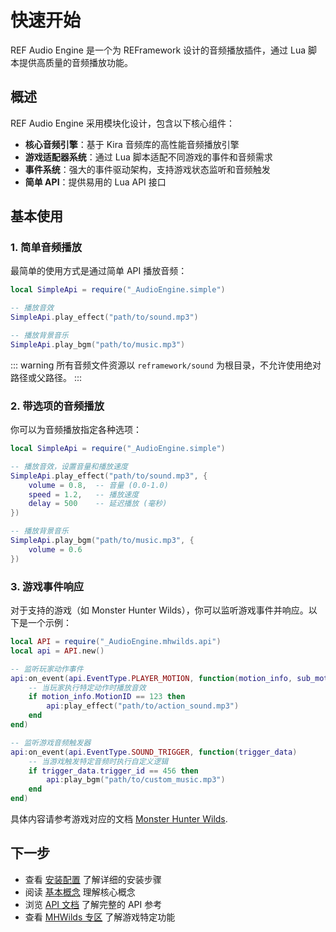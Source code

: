 # 快速开始

REF Audio Engine 是一个为 REFramework 设计的音频播放插件，通过 Lua 脚本提供高质量的音频播放功能。

## 概述

REF Audio Engine 采用模块化设计，包含以下核心组件：

- **核心音频引擎**：基于 Kira 音频库的高性能音频播放引擎
- **游戏适配器系统**：通过 Lua 脚本适配不同游戏的事件和音频需求
- **事件系统**：强大的事件驱动架构，支持游戏状态监听和音频触发
- **简单 API**：提供易用的 Lua API 接口

## 基本使用

### 1. 简单音频播放

最简单的使用方式是通过简单 API 播放音频：

```lua
local SimpleApi = require("_AudioEngine.simple")

-- 播放音效
SimpleApi.play_effect("path/to/sound.mp3")

-- 播放背景音乐
SimpleApi.play_bgm("path/to/music.mp3")
```

::: warning
所有音频文件资源以 `reframework/sound` 为根目录，不允许使用绝对路径或父路径。
:::

### 2. 带选项的音频播放

你可以为音频播放指定各种选项：

```lua
local SimpleApi = require("_AudioEngine.simple")

-- 播放音效，设置音量和播放速度
SimpleApi.play_effect("path/to/sound.mp3", {
    volume = 0.8,  -- 音量 (0.0-1.0)
    speed = 1.2,   -- 播放速度
    delay = 500    -- 延迟播放 (毫秒)
})

-- 播放背景音乐
SimpleApi.play_bgm("path/to/music.mp3", {
    volume = 0.6
})
```

### 3. 游戏事件响应

对于支持的游戏（如 Monster Hunter Wilds），你可以监听游戏事件并响应。以下是一个示例：

```lua
local API = require("_AudioEngine.mhwilds.api")
local api = API.new()

-- 监听玩家动作事件
api:on_event(api.EventType.PLAYER_MOTION, function(motion_info, sub_motion_info)
    -- 当玩家执行特定动作时播放音效
    if motion_info.MotionID == 123 then
        api:play_effect("path/to/action_sound.mp3")
    end
end)

-- 监听游戏音频触发器
api:on_event(api.EventType.SOUND_TRIGGER, function(trigger_data)
    -- 当游戏触发特定音频时执行自定义逻辑
    if trigger_data.trigger_id == 456 then
        api:play_bgm("path/to/custom_music.mp3")
    end
end)
```

具体内容请参考游戏对应的文档 [Monster Hunter Wilds](./games/mhwilds/).

## 下一步

- 查看 [安装配置](./installation) 了解详细的安装步骤
- 阅读 [基本概念](./concepts) 理解核心概念
- 浏览 [API 文档](/api/core) 了解完整的 API 参考
- 查看 [MHWilds 专区](/games/mhwilds/) 了解游戏特定功能
